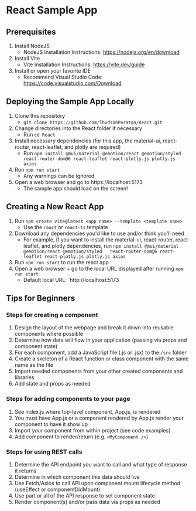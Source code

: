 # React Sample App

## Prerequisites
1. Install NodeJS
   - NodeJS Installation Instructions: https://nodejs.org/en/download 
2. Install Vite
   - Vite Installation Instructions: https://vite.dev/guide
3. Install or open your favorite IDE
   - Recommend Visual Studio Code: https://code.visualstudio.com/Download 

## Deploying the Sample App Locally
1. Clone this repository
   - `git clone https://github.com/lhudsonPeraton/React.git`
2. Change directories into the React folder if necessary
   - Run `cd React`
3. Install necessary dependencies (for this app, the material-ui, react-router, react-leaflet, and plotly are required)
   - Run `npm install @mui/material @emotion/react @emotion/styled react-router-dom@6 react-leaflet react-plotly.js plotly.js axios`
4. Run `npm run start`
   - Any warnings can be ignored
5. Open a web browser and go to https://localhost:5173
   - The sample app should load on the screen! 
    
## Creating a New React App
1. Run `npm create vite@latest <app name> --template <template name>`
   - Use the `react` or `react-ts` template
2. Download any dependencies you'd like to use and/or think you'll need
   - For example, if you want to install the material-ui, react-router, react-leaflet, and plotly dependencies, run `npm install @mui/material @emotion/react @emotion/styled   react-router-dom@6 react-leaflet react-plotly.js plotly.js axios`  
3. Run `npm run start` to run the react app 
4. Open a web browser + go to the local URL displayed after running `npm run start`
   - Default local URL: `http://localhost:5173

## Tips for Beginners

### Steps for creating a component

1. Design the layout of the webpage and break it down into reusable components where possible  
2. Determine how data will flow in your application (passing via props and component state)  
3. For each component, add a JavaScript file (.js or .jsx) to the `/src` folder  
4. Create a skeleton of a React function or class component with the same name as the file
5. Import needed components from your other created components and libraries
6. Add state and props as needed

### Steps for adding components to your page

1. See index.js where top-level component, App.js, is rendered
2. You must have App.js or a component rendered by App.js render your component to have it show up
3. Import your component from within project (see code examples)
4. Add component to render/return (e.g. `<MyComponent />`)

### Steps for using REST calls

1. Determine the API endpoint you want to call and what type of response it returns
2. Determine in which component this data should live
3. Use Fetch/Axios to call API upon component mount lifecycle method (useEffect or componentDidMount)
4. Use part or all of the API response to set component state
5. Render component(s) and/or pass data via props as needed
